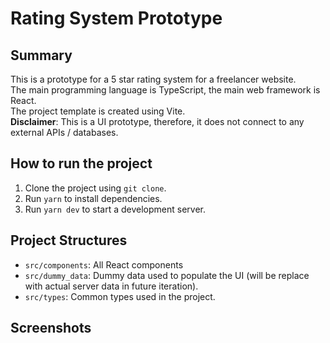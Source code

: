 # Rating System Prototype

## Summary
This is a prototype for a 5 star rating system for a freelancer website.  
The main programming language is TypeScript, the main web framework is React.  
The project template is created using Vite.  
**Disclaimer**: This is a UI prototype, therefore, it does not connect to any external APIs / databases.

## How to run the project
1.  Clone the project using `git clone`.
2.  Run `yarn` to install dependencies.
3.  Run `yarn dev` to start a development server.

## Project Structures
+ `src/components`: All React components
+ `src/dummy_data`: Dummy data used to populate the UI (will be replace with actual server data in future iteration).
+ `src/types`: Common types used in the project.

## Screenshots